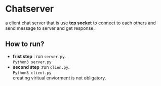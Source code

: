 # Chatserver
a client chat server that is use **tcp socket**  to  connect  to each others and send message to server and get response.


## How to run?
- **frist step** : run `server.py`.<br>
      ```Python3 server.py```
- **second step** :run `clien.py`.<br>
      ```Python3 client.py```<br>
creating viritual enviorment is not obligatory.
